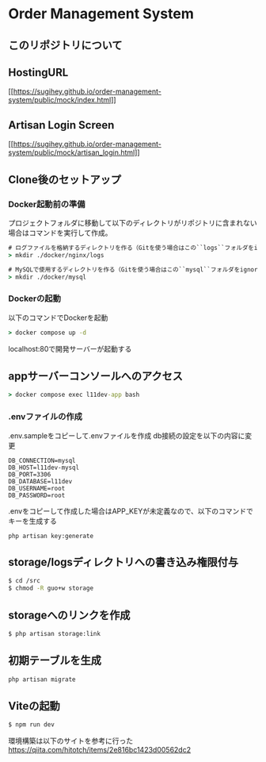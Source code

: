 <p align="center">
<h1>Order Management System</h1>
</p>

## このリポジトリについて
## HostingURL
[[https://sugihey.github.io/order-management-system/public/mock/index.html]]
## Artisan Login Screen
[[https://sugihey.github.io/order-management-system/public/mock/artisan_login.html]]

## Clone後のセットアップ
### Docker起動前の準備
プロジェクトフォルダに移動して以下のディレクトリがリポジトリに含まれない場合はコマンドを実行して作成。
```cmd
# ログファイルを格納するディレクトリを作る（Gitを使う場合はこの``logs``フォルダをignoreすべき）
> mkdir ./docker/nginx/logs

# MySQLで使用するディレクトリを作る（Gitを使う場合はこの``mysql``フォルダをignoreすべき）
> mkdir ./docker/mysql
```
### Dockerの起動
以下のコマンドでDockerを起動
```cmd
> docker compose up -d
```
localhost:80で開発サーバーが起動する

## appサーバーコンソールへのアクセス
```cmd
> docker compose exec l11dev-app bash
```
### .envファイルの作成
.env.sampleをコピーして.envファイルを作成
db接続の設定を以下の内容に変更
```
DB_CONNECTION=mysql
DB_HOST=l11dev-mysql
DB_PORT=3306
DB_DATABASE=l11dev
DB_USERNAME=root
DB_PASSWORD=root
```
.envをコピーして作成した場合はAPP_KEYが未定義なので、以下のコマンドでキーを生成する
```
php artisan key:generate
```
## storage/logsディレクトリへの書き込み権限付与
```bash
$ cd /src
$ chmod -R guo+w storage
```
## storageへのリンクを作成
```bash
$ php artisan storage:link
```
## 初期テーブルを生成
```bash
php artisan migrate
```
## Viteの起動
```bash
$ npm run dev
```

環境構築は以下のサイトを参考に行った
https://qiita.com/hitotch/items/2e816bc1423d00562dc2

